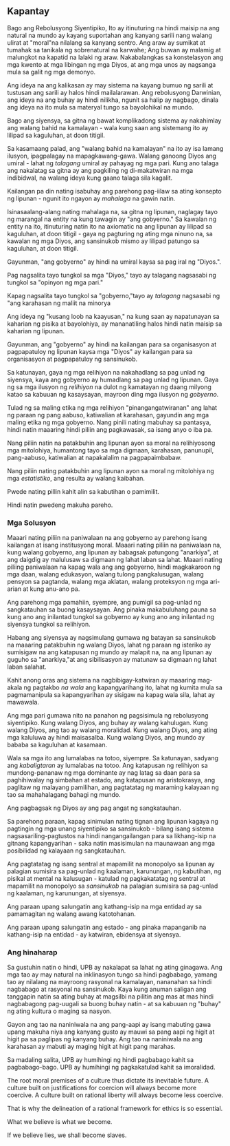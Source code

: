 ## Kapantay

Bago ang Rebolusyong Siyentipiko, Ito ay itinuturing na hindi maisip na ang natural na mundo ay kayang suportahan ang kanyang sarili nang walang ulirat at "moral"na nilalang sa kanyang sentro. Ang araw ay sumikat at tumahak sa tanikala ng sobrenatural na karwahe; Ang buwan ay malamig at malungkot na kapatid na lalaki ng araw. Nakabalangkas sa konstelasyon ang mga kwento at mga libingan ng mga Diyos, at ang mga unos ay nagsanga mula sa galit ng mga demonyo.

Ang ideya na ang kalikasan ay may sistema na kayang bumuo ng sarili at tustusan ang sarili ay halos hindi mailalarawan. Ang rebolusyong Darwinian, ang ideya na ang buhay ay hindi nilikha, ngunit sa halip ay nagbago, dinala ang ideya na ito mula sa materyal tungo sa bayolohikal na mundo.

Bago ang siyensya, sa gitna ng bawat komplikadong sistema ay nakahimlay ang walang bahid na kamalayan - wala kung saan ang sistemang ito ay lilipad sa kaguluhan, at doon titigil.

Sa kasamaang palad, ang "walang bahid na kamalayan" na ito ay isa lamang ilusyon, ipagpalagay na mapagkawang-gawa. Walang ganoong Diyos ang umiral - lahat ng *talagang* umiral ay pahayag ng mga pari. Kung ano talaga ang nakalatag sa gitna ay ang pagkiling ng di-makatwiran na mga indibidwal, na walang ideya kung gaano talaga sila kagalit.

Kailangan pa din nating isabuhay ang parehong pag-iilaw sa ating konsepto ng lipunan - ngunit ito ngayon ay *mahalaga* na gawin natin.

Isinasaalang-alang nating mahalaga na, sa gitna ng lipunan, naglagay tayo ng marangal na entity na kung tawagin ay "ang gobyerno." Sa kawalan ng entity na ito, itinuturing natin ito na axiomatic na ang lipunan ay lilipad sa kaguluhan, at doon titigil - gaya ng pagturing ng ating mga ninuno na, sa kawalan ng mga Diyos, ang sansinukob mismo ay lilipad patungo sa kaguluhan, at doon titigil.

Gayunman, "ang gobyerno" ay hindi na umiral kaysa sa pag iral ng "Diyos.".

Pag nagsalita tayo tungkol sa mga "Diyos," tayo ay talagang nagsasabi ng tungkol sa "opinyon ng mga pari."

Kapag nagsalita tayo tungkol sa "gobyerno,"tayo ay *talagang* nagsasabi ng "ang karahasan ng maliit na minorya

Ang ideya ng "kusang loob na kaayusan," na kung saan ay napatunayan sa kaharian ng pisika at bayolohiya, ay mananatiling halos hindi natin maisip sa kaharian ng lipunan.

Gayunman, ang "gobyerno" ay hindi na kailangan para sa organisasyon at pagpapatuloy ng lipunan kaysa mga "Diyos" ay kailangan para sa organisasyon at pagpapatuloy ng sansinukob.

Sa katunayan, gaya ng mga relihiyon na nakahadlang sa pag unlad ng siyensya, kaya ang gobyerno ay humadlang sa pag unlad ng lipunan. Gaya ng sa mga ilusyon ng *relihiyon* na dulot ng kamatayan ng daang milyong katao sa kabuuan ng kasaysayan, mayroon ding mga ilusyon ng *gobyerno*.

Tulad ng sa maling etika ng mga relihiyon "pinangangatwiranan" ang lahat ng paraan ng pang aabuso, katiwalian at karahasan, gayundin ang mga maling etika ng mga gobyerno. Nang pinili nating mabuhay sa pantasya, hindi natin maaaring hindi piliin ang pagkawasak, sa isang anyo o iba pa.

Nang piliin natin na patakbuhin ang lipunan ayon sa moral na relihiyosong mga mitolohiya, humantong tayo sa mga digmaan, karahasan, panunupil, pang-aabuso, katiwalian at napakalalim na pagpapaimbabaw.

Nang piliin nating patakbuhin ang lipunan ayon sa moral ng mitolohiya ng mga *estatistiko*, ang resulta ay walang kaibahan.

Pwede nating pillin kahit alin sa kabutihan o pamimilit.

Hindi natin pwedeng makuha pareho.

### Mga Solusyon

Maaari nating piliin na paniwalaan na ang gobyerno ay parehong isang kailangan at isang institusyong moral. Maaari nating piliin na paniwalaan na, kung walang gobyerno, ang lipunan ay babagsak patungong "anarkiya", at ang daigdig ay malulusaw sa digmaan ng lahat laban sa lahat. Maaari nating piliing paniwalaan na kapag wala ang ang gobyerno, hindi magkakaroon ng mga daan, walang edukasyon, walang tulong pangkalusugan, walang pensyon sa pagtanda, walang mga aklatan, walang proteksyon ng mga ari-arian at kung anu-ano pa.

Ang parehong mga pamahiin, syempre, ang pumigil sa pag-unlad ng sangkatauhan sa buong kasaysayan. Ang pinaka makabuluhang pauna sa kung ano ang inilantad tungkol sa gobyerno ay kung ano ang inilantad ng siyensya tungkol sa relihiyon.

Habang ang siyensya ay nagsimulang gumawa ng batayan sa sansinukob na maaaring patakbuhin ng walang Diyos, lahat ng paraan ng isteriko ay sumisigaw na ang katapusan ng mundo ay malapit na, na ang lipunan ay guguho sa "anarkiya,"at ang sibilisasyon ay matunaw sa digmaan ng lahat laban salahat.

Kahit anong oras ang sistema na nagbibigay-katwiran ay maaaring mag-akala ng pagtakbo *na wala* ang kapangyarihang ito, lahat ng kumita mula sa pagmamanipula sa kapangyarihan ay sisigaw na kapag wala sila, lahat ay mawawala.

Ang mga pari gumawa nito na panahon ng pagsisimula ng rebolusyong siyentipiko. Kung walang Diyos, ang buhay ay walang kahulugan. Kung walang Diyos, ang tao ay walang moralidad. Kung walang Diyos, ang ating mga kaluluwa ay hindi maisasalba. Kung walang Diyos, ang mundo ay bababa sa kaguluhan at kasamaan.

Wala sa mga ito ang lumalabas na totoo, siyempre. Sa katunayan, sadyang ang *kabaligtaran* ay lumalabas na totoo. Ang katapusan ng relihiyon sa mundong-pananaw ng mga dominante ay nag latag sa daan para sa paghihiwalay ng simbahan at estado, ang katapusan ng aristokrasya, ang paglitaw ng malayang pamilihan, ang pagtatatag ng maraming kalayaan ng tao sa mahahalagang bahagi ng mundo.

Ang pagbagsak ng Diyos ay ang pag angat ng sangkatauhan.

Sa parehong paraan, kapag sinimulan nating tignan ang lipunan kagaya ng pagtingin ng mga unang siyentipiko sa sansinukob - bilang isang sistema nagsasariling-pagtustos na hindi nangangailangan para sa likhang-isip na gitnang kapangyarihan - saka natin masisimulan na maunawaan ang mga posibilidad ng kalayaan ng sangkatauhan.

Ang pagtatatag ng isang sentral at mapamilit na monopolyo sa lipunan ay palagian sumisira sa pag-unlad ng kaalaman, karunungan, ng kabutihan, ng pisikal at mental na kalusugan - katulad ng pagkakatatag ng sentral at mapamilit na monopolyo sa *sansinukob* na palagian sumisira sa pag-unlad ng kaalaman, ng karunungan, at siyensya.

Ang paraan upang salungatin ang kathang-isip na mga entidad ay sa pamamagitan ng walang awang katotohanan.

Ang paraan upang salungatin ang estado - ang pinaka mapanganib na kathang-isip na entidad - ay katwiran, ebidensya at siyensya.

### Ang hinaharap

Sa gustuhin natin o hindi, UPB ay nakalapat sa lahat ng ating ginagawa. Ang mga tao ay may natural na inklinasyon tungo sa hindi pagbabago, yamang tao ay nilalang na mayroong rasyonal na kamalayan, nananahan sa hindi nagbabago at rasyonal na sansinukob. Kaya kung anuman saligan ang tanggapin natin sa ating buhay at magsilbi na pilitin ang mas at mas hindi nagbabagong pag-uugali sa buong buhay natin - at sa kabuuan ng "buhay" ng ating kultura o maging sa nasyon.

Gayon ang tao na naniniwala na ang pang-aapi ay isang mabuting gawa upang makuha niya ang kanyang gusto ay mauwi sa pang aapi ng higit at higit pa sa paglipas ng kanyang buhay. Ang tao na naniniwala na ang karahasan ay mabuti ay maging higit at higit pang marahas.

Sa madaling salita, UPB ay humihingi ng hindi pagbabago kahit sa pagbabago-bago. UPB ay humihingi ng pagkakatulad kahit sa imoralidad.

The root moral premises of a culture thus dictate its inevitable future. A culture built on justifications for coercion will always become more coercive. A culture built on rational liberty will always become less coercive.

That is why the delineation of a rational framework for ethics is so essential.

What we believe is what we become.

If we believe lies, we shall become slaves.